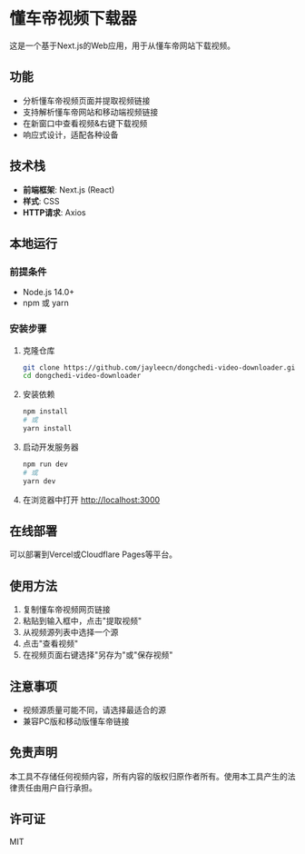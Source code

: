 # 懂车帝视频下载器

这是一个基于Next.js的Web应用，用于从懂车帝网站下载视频。

## 功能

- 分析懂车帝视频页面并提取视频链接
- 支持解析懂车帝网站和移动端视频链接
- 在新窗口中查看视频&右键下载视频
- 响应式设计，适配各种设备

## 技术栈

- **前端框架**: Next.js (React)
- **样式**: CSS
- **HTTP请求**: Axios

## 本地运行

### 前提条件

- Node.js 14.0+ 
- npm 或 yarn

### 安装步骤

1. 克隆仓库
   ```bash
   git clone https://github.com/jayleecn/dongchedi-video-downloader.git
   cd dongchedi-video-downloader
   ```

2. 安装依赖
   ```bash
   npm install
   # 或
   yarn install
   ```

3. 启动开发服务器
   ```bash
   npm run dev
   # 或
   yarn dev
   ```

4. 在浏览器中打开 [http://localhost:3000](http://localhost:3000)

## 在线部署

可以部署到Vercel或Cloudflare Pages等平台。

## 使用方法

1. 复制懂车帝视频网页链接
2. 粘贴到输入框中，点击"提取视频"
3. 从视频源列表中选择一个源
4. 点击"查看视频"
5. 在视频页面右键选择"另存为"或"保存视频"

## 注意事项

- 视频源质量可能不同，请选择最适合的源
- 兼容PC版和移动版懂车帝链接

## 免责声明

本工具不存储任何视频内容，所有内容的版权归原作者所有。使用本工具产生的法律责任由用户自行承担。

## 许可证

MIT
